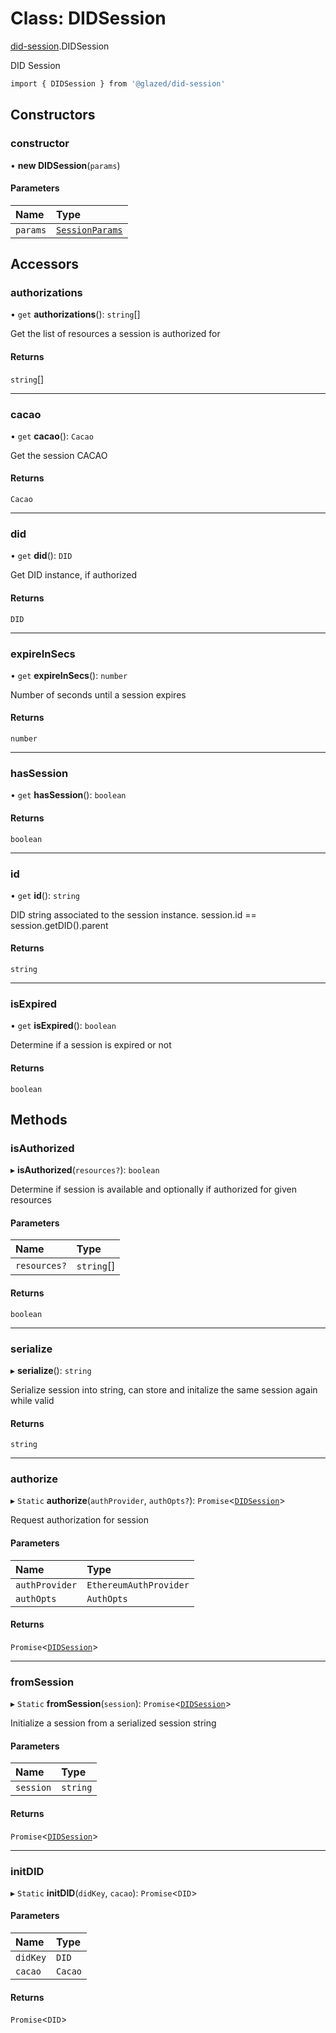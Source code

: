 # Class: DIDSession

[did-session](../modules/did_session.md).DIDSession

DID Session

```sh
import { DIDSession } from '@glazed/did-session'
```

## Constructors

### constructor

• **new DIDSession**(`params`)

#### Parameters

| Name | Type |
| :------ | :------ |
| `params` | [`SessionParams`](../modules/did_session.md#sessionparams) |

## Accessors

### authorizations

• `get` **authorizations**(): `string`[]

Get the list of resources a session is authorized for

#### Returns

`string`[]

___

### cacao

• `get` **cacao**(): `Cacao`

Get the session CACAO

#### Returns

`Cacao`

___

### did

• `get` **did**(): `DID`

Get DID instance, if authorized

#### Returns

`DID`

___

### expireInSecs

• `get` **expireInSecs**(): `number`

Number of seconds until a session expires

#### Returns

`number`

___

### hasSession

• `get` **hasSession**(): `boolean`

#### Returns

`boolean`

___

### id

• `get` **id**(): `string`

DID string associated to the session instance. session.id == session.getDID().parent

#### Returns

`string`

___

### isExpired

• `get` **isExpired**(): `boolean`

Determine if a session is expired or not

#### Returns

`boolean`

## Methods

### isAuthorized

▸ **isAuthorized**(`resources?`): `boolean`

Determine if session is available and optionally if authorized for given resources

#### Parameters

| Name | Type |
| :------ | :------ |
| `resources?` | `string`[] |

#### Returns

`boolean`

___

### serialize

▸ **serialize**(): `string`

Serialize session into string, can store and initalize the same session again while valid

#### Returns

`string`

___

### authorize

▸ `Static` **authorize**(`authProvider`, `authOpts?`): `Promise`<[`DIDSession`](did_session.DIDSession.md)\>

Request authorization for session

#### Parameters

| Name | Type |
| :------ | :------ |
| `authProvider` | `EthereumAuthProvider` |
| `authOpts` | `AuthOpts` |

#### Returns

`Promise`<[`DIDSession`](did_session.DIDSession.md)\>

___

### fromSession

▸ `Static` **fromSession**(`session`): `Promise`<[`DIDSession`](did_session.DIDSession.md)\>

Initialize a session from a serialized session string

#### Parameters

| Name | Type |
| :------ | :------ |
| `session` | `string` |

#### Returns

`Promise`<[`DIDSession`](did_session.DIDSession.md)\>

___

### initDID

▸ `Static` **initDID**(`didKey`, `cacao`): `Promise`<`DID`\>

#### Parameters

| Name | Type |
| :------ | :------ |
| `didKey` | `DID` |
| `cacao` | `Cacao` |

#### Returns

`Promise`<`DID`\>
